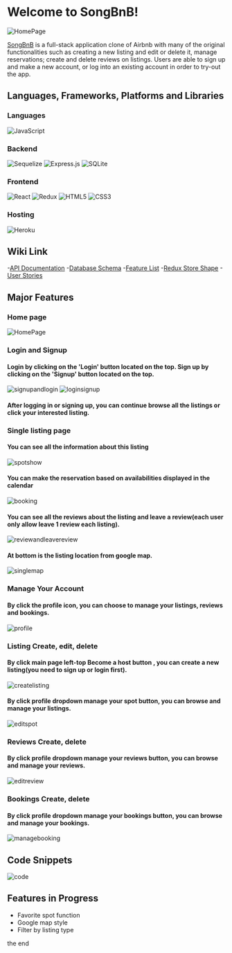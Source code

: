 # Welcome to SongBnB!
![HomePage](https://user-images.githubusercontent.com/105566877/211696440-ff25ea43-1c3e-4335-9e07-00d6706b993f.png)

[SongBnB](https://airbnb-aa.herokuapp.com/) is a full-stack application clone of Airbnb with many of the original functionalities such as creating a new listing and edit or delete it, manage reservations; create and delete reviews on listings. Users are able to sign up and make a new account, or log into an existing account in order to try-out the app.

## Languages, Frameworks, Platforms and Libraries
### Languages
![JavaScript](https://img.shields.io/badge/javascript-%23323330.svg?style=for-the-badge&logo=javascript&logoColor=%23F7DF1E)

### Backend
![Sequelize](https://img.shields.io/badge/Sequelize-52B0E7?style=for-the-badge&logo=Sequelize&logoColor=white) ![Express.js](https://img.shields.io/badge/express.js-%23404d59.svg?style=for-the-badge&logo=express&logoColor=%2361DAFB!) ![SQLite](https://img.shields.io/badge/sqlite-%2307405e.svg?style=for-the-badge&logo=sqlite&logoColor=white)

### Frontend
![React](https://img.shields.io/badge/react-%2320232a.svg?style=for-the-badge&logo=react&logoColor=%2361DAFB) ![Redux](https://img.shields.io/badge/redux-%23593d88.svg?style=for-the-badge&logo=redux&logoColor=white) ![HTML5](https://img.shields.io/badge/html5-%23E34F26.svg?style=for-the-badge&logo=html5&logoColor=white) ![CSS3](https://img.shields.io/badge/css3-%231572B6.svg?style=for-the-badge&logo=css3&logoColor=white)

### Hosting
![Heroku](https://img.shields.io/badge/heroku-%23430098.svg?style=for-the-badge&logo=heroku&logoColor=white)

## Wiki Link
-[API Documentation](https://github.com/NYDF/AirBnB-AA/wiki/API-Documentation)
-[Database Schema](https://github.com/NYDF/AirBnB-AA/wiki/Database-Schema)
-[Feature List](https://github.com/NYDF/AirBnB-AA/wiki/Feature-List)
-[Redux Store Shape](https://github.com/NYDF/AirBnB-AA/wiki/Redux-Store-Shape)
-[User Stories](https://github.com/NYDF/AirBnB-AA/wiki/User-Stories)

## Major Features
### Home page
![HomePage](https://user-images.githubusercontent.com/105566877/211696469-57d95658-eb25-4e1a-bd21-b234ea3d0261.png)


### Login and Signup
#### Login by clicking on the 'Login' button located on the top. Sign up by clicking on the 'Signup' button located on the top.
![signupandlogin](https://user-images.githubusercontent.com/105566877/211696577-92be1e1f-21df-4772-b7d8-c26bb06ac473.png)
![loginsignup](https://user-images.githubusercontent.com/105566877/211699272-1e18f49b-f4cf-4d77-be73-ea74b01cb517.jpg)

#### After logging in or signing up, you can continue browse all the listings or click your interested listing.
### Single listing page
#### You can see all the information about this listing
![spotshow](https://user-images.githubusercontent.com/105566877/211696865-15f11d1e-b0c1-4a9d-822f-d9b7f3a58c10.png)

#### You can make the reservation based on availabilities displayed in the calendar
![booking](https://user-images.githubusercontent.com/105566877/211699731-53b50194-5940-4194-a02f-fcc00c658fa6.png)

#### You can see all the reviews about the listing and leave a review(each user only allow leave 1 review each listing).
![reviewandleavereview](https://user-images.githubusercontent.com/105566877/211699772-de348868-bd9e-407d-804e-9436c436c527.png)

#### At bottom is the listing location from google map.
![singlemap](https://user-images.githubusercontent.com/105566877/211699825-7c377134-d956-411e-b58e-5967af67bcae.png)

### Manage Your Account
#### By click the profile icon, you can choose to manage your listings, reviews and bookings.
![profile](https://user-images.githubusercontent.com/105566877/211697694-86d6465c-e9c9-453d-b82b-9e3571a2c1c7.png)


### Listing  Create, edit, delete
#### By click main page left-top Become a host button , you can create a new listing(you need to sign up or login first).
![createlisting](https://user-images.githubusercontent.com/105566877/211697646-96c88d04-3e3d-49ef-a381-ce7212ddc8a1.png)

#### By click profile dropdown manage your spot button, you can browse and manage your listings.
![editspot](https://user-images.githubusercontent.com/105566877/211697878-0b4384e8-cd3c-4b40-bc46-f1944215ed06.png)

### Reviews  Create, delete
#### By click profile dropdown manage your reviews button, you can browse and manage your reviews.
![editreview](https://user-images.githubusercontent.com/105566877/211698118-bfbcd374-b316-4925-b3a6-7666c94cd504.png)

### Bookings  Create, delete
#### By click profile dropdown manage your bookings button, you can browse and manage your bookings.
![managebooking](https://user-images.githubusercontent.com/105566877/211698242-a9e6afb1-dc46-452c-b2a5-709a166cf4e7.png)


## Code Snippets
![code](https://user-images.githubusercontent.com/105566877/211698575-2fa75548-3991-416a-8dad-6f53afe00f49.png)


 ## Features in Progress
* Favorite spot function
* Google map style
* Filter by listing type

the end
